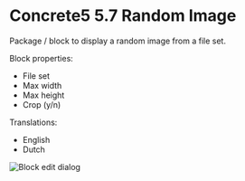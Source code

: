 # Concrete5 5.7 Random Image

Package / block to display a random image from a file set.

Block properties:
- File set
- Max width
- Max height
- Crop (y/n)

Translations:
- English
- Dutch

![Block edit dialog](https://cloud.githubusercontent.com/assets/1431100/10246986/f512697e-6915-11e5-8b6f-3947977c1118.png)
